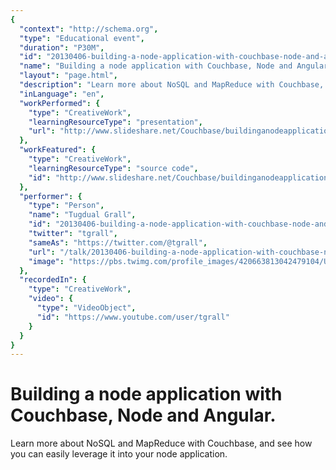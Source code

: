 ```yaml
---
{
  "context": "http://schema.org",
  "type": "Educational event",
  "duration": "P30M",
  "id": "20130406-building-a-node-application-with-couchbase-node-and-angular",
  "name": "Building a node application with Couchbase, Node and Angular.",
  "layout": "page.html",
  "description": "Learn more about NoSQL and MapReduce with Couchbase, and see how you can easily leverage it into your node application.",
  "inLanguage": "en",
  "workPerformed": {
    "type": "CreativeWork",
    "learningResourceType": "presentation",
    "url": "http://www.slideshare.net/Couchbase/buildinganodeapplicationwithcouchbasenodeandangularbarcelonajs/"
  },
  "workFeatured": {
    "type": "CreativeWork",
    "learningResourceType": "source code",
    "id": "http://www.slideshare.net/Couchbase/buildinganodeapplicationwithcouchbasenodeandangularbarcelonajs/"
  },
  "performer": {
    "type": "Person",
    "name": "Tugdual Grall",
    "id": "20130406-building-a-node-application-with-couchbase-node-and-angular",
    "twitter": "tgrall",
    "sameAs": "https://twitter.com/@tgrall",
    "url": "/talk/20130406-building-a-node-application-with-couchbase-node-and-angular.html",
    "image": "https://pbs.twimg.com/profile_images/420663813042479104/UyAEiEiy.jpeg"
  },
  "recordedIn": {
    "type": "CreativeWork",
    "video": {
      "type": "VideoObject",
      "id": "https://www.youtube.com/user/tgrall"
    }
  }
}
---
```

# Building a node application with Couchbase, Node and Angular.

Learn more about NoSQL and MapReduce with Couchbase, and see how you can easily leverage it into your node application.
